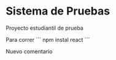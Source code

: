 <h1>Sistema de Pruebas</h1>


Proyecto estudiantil de prueba


Para correr 
´´´ npm instal react ´´´

Nuevo comentario
